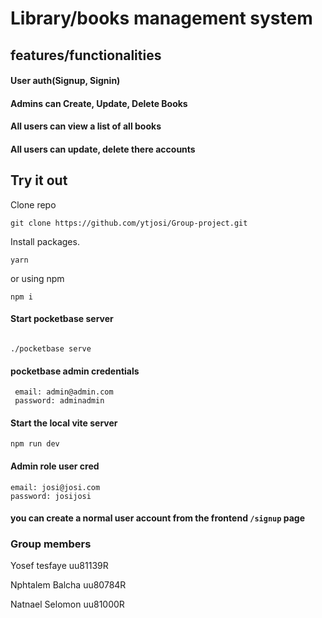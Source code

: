 # Library/books management system

## features/functionalities
#### User auth(Signup, Signin)
#### Admins can Create, Update, Delete Books
#### All users can view a list of all books
#### All users can update, delete there accounts

## Try it out
   Clone repo
   ```Clone repo
   git clone https://github.com/ytjosi/Group-project.git
   ```
   Install packages. 
   
   ``` Yarn
   yarn
   ```
   
   or using npm

   ```npm i
   npm i
   ```
   #### Start pocketbase server
   
   ```pocketbase serve

   ./pocketbase serve
   ```
   #### pocketbase admin credentials

   ``` cred
    email: admin@admin.com
    password: adminadmin   
   ```

   #### Start the local vite server
   ```
  npm run dev
  ```
  #### Admin role user cred
  ```cred
  email: josi@josi.com
  password: josijosi
  ```
  #### you can create a normal user account from the frontend `/signup` page

  ### Group members
  Yosef tesfaye uu81139R

  Nphtalem Balcha uu80784R

  Natnael Selomon uu81000R




